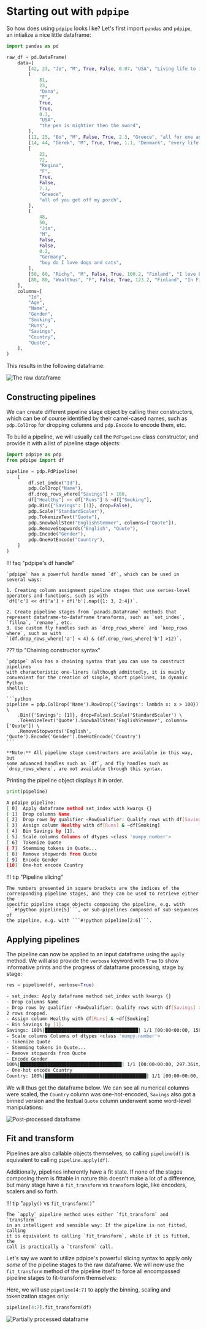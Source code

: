# Starting out with `pdpipe`

So how does using `pdpipe` looks like? Let's first import `pandas` and `pdpipe`, an intialize a nice little dataframe:

```python
import pandas as pd

raw_df = pd.DataFrame(
    data=[
        [42, 23, "Jo", "M", True, False, 0.07, "USA", "Living life to its fullest"],
        [
            81,
            23,
            "Dana",
            "F",
            True,
            True,
            0.3,
            "USA",
            "the pen is mightier then the sword",
        ],
        [11, 25, "Bo", "M", False, True, 2.3, "Greece", "all for one and one for all"],
        [14, 44, "Derek", "M", True, True, 1.1, "Denmark", "every life is precious"],
        [
            22,
            72,
            "Regina",
            "F",
            True,
            False,
            7.1,
            "Greece",
            "all of you get off my porch",
        ],
        [
            48,
            50,
            "Jim",
            "M",
            False,
            False,
            0.2,
            "Germany",
            "boy do I love dogs and cats",
        ],
        [50, 80, "Richy", "M", False, True, 100.2, "Finland", "I love Euro bills"],
        [80, 80, "Wealthus", "F", False, True, 123.2, "Finland", "In Finance We Trust"],
    ],
    columns=[
        "Id",
        "Age",
        "Name",
        "Gender",
        "Smoking",
        "Runs",
        "Savings",
        "Country",
        "Quote",
    ],
)
```

This results in the following dataframe:

![The raw dataframe](https://pdpipe.readthedocs.io/en/latest/images/gsdf1.png)

## Constructing pipelines

We can create different pipeline stage object by calling their constructors,
which can be of course identified by their camel-cased names, such as
`pdp.ColDrop` for dropping columns and `pdp.Encode` to encode them, etc.

To build a pipeline, we will usually call the `PdPipeline` class constructor,
and provide it with a list of pipeline stage objects:

```python
import pdpipe as pdp
from pdpipe import df

pipeline = pdp.PdPipeline(
    [
        df.set_index("Id"),
        pdp.ColDrop("Name"),
        df.drop_rows_where["Savings"] > 100,
        df["Healthy"] << df["Runs"] & ~df["Smoking"],
        pdp.Bin({"Savings": [1]}, drop=False),
        pdp.Scale("StandardScaler"),
        pdp.TokenizeText("Quote"),
        pdp.SnowballStem("EnglishStemmer", columns=["Quote"]),
        pdp.RemoveStopwords("English", "Quote"),
        pdp.Encode("Gender"),
        pdp.OneHotEncode("Country"),
    ]
)
```

!!! faq "pdpipe's df handle"

```
`pdpipe` has a powerful handle named `df`, which can be used in several ways:

1. Creating column assignment pipeline stages that use series-level operators and functions, such as with
`df['c'] << df['a'] + df['b'].map({1: 3, 2:4})`.

2. Create pipeline stages from `panads.DataFrame` methods that represent dataframe-to-dataframe transforms, such as `set_index`, `fillna`, `rename`, etc.
3. Use custom fly handles such as `drop_rows_where` and `keep_rows where`, such as with
`(df.drop_rows_where['a'] < 4) & (df.drop_rows_where['b'] >12)`.
```

??? tip "Chaining constructor syntax"

````
`pdpipe` also has a chaining syntax that you can use to construct pipelines
with characteristic one-liners (although admittedly, it is mainly
convenient for the creation of simple, short pipelines, in dynamic Python
shells):

```python
pipeline = pdp.ColDrop('Name').RowDrop({'Savings': lambda x: x > 100}) \
    .Bin({'Savings': [1]}, drop=False).Scale('StandardScaler') \
	.TokenizeText('Quote').SnowballStem('EnglishStemmer', columns=['Quote']) \
    .RemoveStopwords('English', 'Quote').Encode('Gender').OneHotEncode('Country')
```

**Note:** All pipeline stage constructors are available in this way, but
some advanced handles such as `df`, and fly handles such as
`drop_rows_where`, are not available through this syntax.
````

Printing the pipeline object displays it in order.

```python
print(pipeline)
```

```bash
A pdpipe pipeline:
[ 0]  Apply dataframe method set_index with kwargs {}
[ 1]  Drop columns Name
[ 2]  Drop rows by qualifier <RowQualifier: Qualify rows with df[Savings] > 100>
[ 3]  Assign column Healthy with df[Runs] & ~df[Smoking]
[ 4]  Bin Savings by [1].
[ 5]  Scale columns Columns of dtypes <class 'numpy.number'>
[ 6]  Tokenize Quote
[ 7]  Stemming tokens in Quote...
[ 8]  Remove stopwords from Quote
[ 9]  Encode Gender
[10]  One-hot encode Country
```

!!! tip "Pipeline slicing"

````
The numbers presented in square brackets are the indices of the
corresponding pipeline stages, and they can be used to retrieve either the
specific pipeline stage objects composing the pipeline, e.g. with
```#!python pipeline[5]```, or sub-pipelines composed of sub-sequences of
the pipeline, e.g. with ```#!python pipeline[2:6]```.
````

## Applying pipelines

The pipeline can now be applied to an input dataframe using the `apply`
method. We will also provide the `verbose` keyword with `True` to show
informative prints and the progress of dataframe processing, stage by stage:

```python
res = pipeline(df, verbose=True)
```

```bash
- set_index: Apply dataframe method set_index with kwargs {}
- Drop columns Name
- Drop rows by qualifier <RowQualifier: Qualify rows with df[Savings] > 100>
2 rows dropped.
- Assign column Healthy with df[Runs] & ~df[Smoking]
- Bin Savings by [1].
Savings: 100%|██████████████████████████████████| 1/1 [00:00<00:00, 158.35it/s]
- Scale columns Columns of dtypes <class 'numpy.number'>
- Tokenize Quote
- Stemming tokens in Quote...
- Remove stopwords from Quote
- Encode Gender
100%|█████████████████████████████████████| 1/1 [00:00<00:00, 297.36it/s]
- One-hot encode Country
Country: 100%|█████████████████████████████████████| 1/1 [00:00<00:00, 240.78it/s]
```

We will thus get the dataframe below. We can see all numerical columns were scaled, the `Country` column was one-hot-encoded, `Savings` also got a binned version and the textual `Quote` column underwent some word-level manipulations:

![Post-processed dataframe](https://pdpipe.readthedocs.io/en/latest/images/gsdf2.png)

## Fit and transform

Pipelines are also callable objects themselves, so calling `pipeline(df)` is
equivalent to calling `pipeline.apply(df)`.

Additionally, pipelines inherently have a fit state. If none of the stages
composing them is fittable in nature this doesn't make a lot of a difference,
but many stage have a `fit_transform` vs `transform` logic, like encoders,
scalers and so forth.

!!! tip "`apply()` vs `fit_transform()`"

```
The `apply` pipeline method uses either `fit_transform` and `transform`
in an intelligent and sensible way: If the pipeline is not fitted, calling
it is equivalent to calling `fit_transform`, while if it is fitted, the
call is practically a `transform` call.
```

Let's say we want to utilize pdpipe's powerful slicing syntax to apply only
*some* of the pipeline stages to the raw dataframe. We will now use the
`fit_transform` method of the pipeline itself to force all encompassed pipeline
stages to fit-transform themselves:

Here, we will use `pipeline[4:7]` to apply the binning, scaling and
tokenization stages only:

```python
pipeline[4:7].fit_transform(df)
```

![Partially processed dataframe](https://pdpipe.readthedocs.io/en/latest/images/gsdf3.png)
